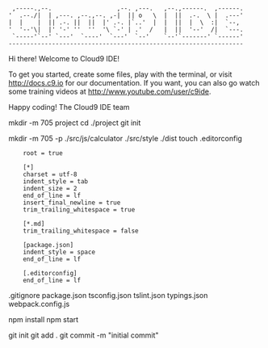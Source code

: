 
     ,-----.,--.                  ,--. ,---.   ,--.,------.  ,------.
    '  .--./|  | ,---. ,--.,--. ,-|  || o   \  |  ||  .-.  \ |  .---'
    |  |    |  || .-. ||  ||  |' .-. |`..'  |  |  ||  |  \  :|  `--, 
    '  '--'\|  |' '-' ''  ''  '\ `-' | .'  /   |  ||  '--'  /|  `---.
     `-----'`--' `---'  `----'  `---'  `--'    `--'`-------' `------'
    ----------------------------------------------------------------- 


Hi there! Welcome to Cloud9 IDE!

To get you started, create some files, play with the terminal,
or visit http://docs.c9.io for our documentation.
If you want, you can also go watch some training videos at
http://www.youtube.com/user/c9ide.

Happy coding!
The Cloud9 IDE team

mkdir -m 705 project
cd ./project
git init
        
mkdir -m 705 -p ./src/js/calculator ./src/style ./dist
touch .editorconfig

        root = true
        
        [*]
        charset = utf-8
        indent_style = tab
        indent_size = 2
        end_of_line = lf
        insert_final_newline = true
        trim_trailing_whitespace = true
        
        [*.md]
        trim_trailing_whitespace = false
        
        [package.json]
        indent_style = space
        end_of_line = lf
        
        [.editorconfig]
        end_of_line = lf

.gitignore
package.json
tsconfig.json
tslint.json
typings.json
webpack.config.js

npm install
npm start

git init
git add .
git commit -m "initial commit"
